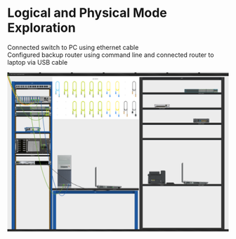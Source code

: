 # Logical and Physical Mode Exploration

Connected switch to PC using ethernet cable <br>
Configured backup router using command line and connected router to laptop via USB cable

![alt text](https://github.com/evanlin23/Cisco-Packet-Tracer/blob/43081af2c8e1c572ca31baa76d0a9dd1431c78cd/Physical%20and%20Logical%20Mode%20Exploration/Physical%20and%20Logical%20Exploration%20Image.png?raw=true)
